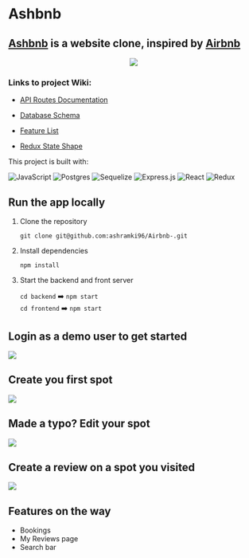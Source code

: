 # Ashbnb


## [Ashbnb](https://ashbnb.herokuapp.com/) is a website clone, inspired by [Airbnb](https://www.airbnb.com/)
<p align ="center">
<img src="https://iili.io/Zf4IwB.png"></img>
</p>

### Links to project Wiki:

* [API Routes Documentation](https://github.com/ashramki96/Airbnb-/wiki/API-Routes)

* [Database Schema](https://github.com/ashramki96/Airbnb-/wiki/Database-Schema-Image)

* [Feature List](https://github.com/ashramki96/Airbnb-/wiki/Feature-List)

* [Redux State Shape](https://github.com/ashramki96/Airbnb-/wiki/Redux-State-Shape)


This project is built with:

![JavaScript](https://img.shields.io/badge/javascript-%23323330.svg?style=for-the-badge&logo=javascript&logoColor=%23F7DF1E)
![Postgres](https://img.shields.io/badge/postgres-%23316192.svg?style=for-the-badge&logo=postgresql&logoColor=white)
![Sequelize](https://img.shields.io/badge/Sequelize-52B0E7?style=for-the-badge&logo=Sequelize&logoColor=white)
![Express.js](https://img.shields.io/badge/express.js-%23404d59.svg?style=for-the-badge&logo=express&logoColor=%2361DAFB)
![React](https://img.shields.io/badge/react-%2320232a.svg?style=for-the-badge&logo=react&logoColor=%2361DAFB)
![Redux](https://img.shields.io/badge/redux-%23593d88.svg?style=for-the-badge&logo=redux&logoColor=white)


## Run the app locally

1. Clone the repository

   `git clone git@github.com:ashramki96/Airbnb-.git`

2. Install dependencies 

   `npm install`

3. Start the backend and front server

   `cd backend` :arrow_right: `npm start` <br>
   `cd frontend` :arrow_right: `npm start`

## Login as a demo user to get started

![](https://i.ibb.co/8K0GVsf/splashpagedemouser.png)

## Create you first spot

![](https://i.ibb.co/wQxkRqL/create-Aspot.png)

## Made a typo? Edit your spot

![](https://i.ibb.co/ByvkLpR/editspot.png)

## Create a review on a spot you visited

![](https://i.ibb.co/mNTsDq4/createreview.png)

## Features on the way

* Bookings
* My Reviews page
* Search bar





